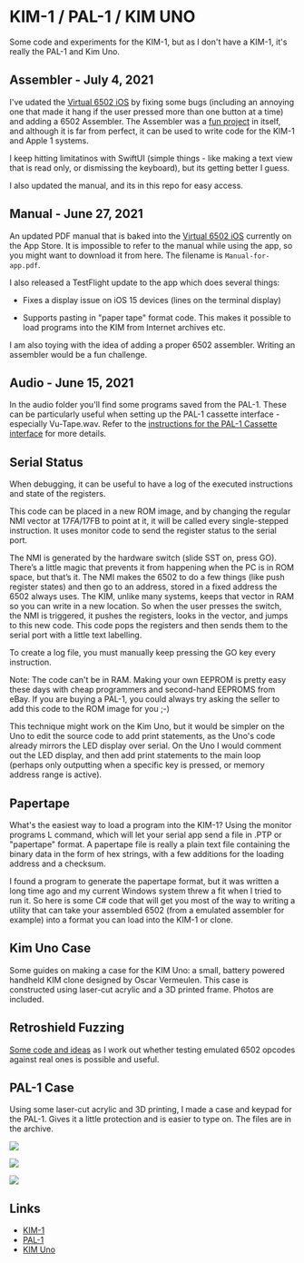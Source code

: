 # KIM-1 / PAL-1 / KIM UNO


Some code and experiments for the KIM-1, but as I don't have a KIM-1, it's really the PAL-1 and Kim Uno.

## Assembler - July 4, 2021

I've udated the [Virtual 6502 iOS](https://appstoreconnect.apple.com/apps/1548356829/appstore/info#:~:text=Additional%20Information-,View,-on%20App%20Store) by fixing some bugs (including an annoying one that made it hang if the user pressed more than one button at a time) and adding a 6502 Assembler. The Assembler was a [fun project](https://github.com/grantmestrength/assembler6502) in itself, and although it is far from perfect, it can be used to write code for the KIM-1 and Apple 1 systems. 

I keep hitting limitatinos with SwiftUI (simple things - like making a text view that is read only, or dismissing the keyboard), but its getting better I guess.

I also updated the manual, and its in this repo for easy access.


## Manual - June 27, 2021

An updated PDF manual that is baked into the [Virtual 6502 iOS](https://appstoreconnect.apple.com/apps/1548356829/appstore/info#:~:text=Additional%20Information-,View,-on%20App%20Store) currently on the App Store. It is impossible to refer to the manual while using the app, so you might want to download it from here. The filename is ```Manual-for-app.pdf```.

I also released a TestFlight update to the app which does several things:

* Fixes a display issue on iOS 15 devices (lines on the terminal display)

* Supports pasting in "paper tape" format code. This makes it possible to load programs into the KIM from Internet archives etc. 

I am also toying with the idea of adding a proper 6502 assembler. Writing an assembler would be a fun challenge.




## Audio - June 15, 2021

In the audio folder you'll find some programs saved from the PAL-1. These can be particularly useful when setting up the PAL-1 cassette interface - especially Vu-Tape.wav. Refer to the [instructions for the PAL-1 Cassette interface](http://pal.aibs.ws/assets/Cassette_expansion_manual.pdf) for more details. 

## Serial Status

When debugging, it can be useful to have a log of the executed instructions and state of the 
registers. 

This code can be placed in a new ROM image, and by changing the regular NMI vector at $17FA/$17FB to point at it,
it will be called every single-stepped instruction. It uses monitor code to send the register status to the serial port. 

The NMI is generated by the hardware switch (slide SST on, press GO). There’s a little magic that prevents it from 
happening when the PC is in ROM space, but that’s it. The NMI makes the 6502 to do a few things (like push register
states) and then go to an address, stored in a fixed address the 6502 always uses. The KIM, unlike many systems, 
keeps that vector in RAM so you can write in a new location. So when the user presses the switch, the NMI is triggered, 
it pushes the registers, looks in the vector, and jumps to this new code. This code pops the registers and then sends 
them to the serial port with a little text labelling. 

To create a log file, you must manually keep pressing the GO key every instruction.

Note: The code can't be in RAM. Making your own EEPROM is pretty easy these days with cheap programmers and second-hand
EEPROMS from eBay. If you are buying a PAL-1, you could always try asking the seller to add this code to the ROM image
for you ;-)

This technique might work on the Kim Uno, but it would be simpler on the Uno to edit the source code to add print statements, 
as the Uno's code already mirrors the LED display over serial. On the Uno I would comment out the LED display, and then
add print statements to the main loop (perhaps only outputting when a specific key is pressed, or memory address range
is active).

## Papertape

What's the easiest way to load a program into the KIM-1? Using the monitor programs L command, which will let your serial app
send a file in .PTP or "papertape" format. A papertape file is really a plain text file containing the binary data in the form 
of hex strings, with a few additions for the loading address and a checksum.

I found a program to generate the papertape format, but it was written a long time ago and my current Windows system threw
a fit when I tried to run it. So here is some C# code that will get you most of the way to writing a utility that can take
your assembled 6502 (from a emulated assembler for example) into a format you can load into the KIM-1 or clone.



## Kim Uno Case

Some guides on making a case for the KIM Uno: a small, battery powered handheld KIM clone designed by Oscar Vermeulen. 
This case is constructed using laser-cut acrylic and a 3D printed frame. Photos are included.

## Retroshield Fuzzing

[Some code and ideas](retroshield/retroshield.md) as I work out whether testing emulated 6502 opcodes against real ones is possible and useful.

## PAL-1 Case

Using some laser-cut acrylic and 3D printing, I made a case and keypad for the PAL-1. Gives it a little protection and is easier to type on. The files are in the archive.

![](pal1a.jpeg)

![](pal1b.jpeg)

![](pal1c.jpeg)


## Links

* [KIM-1](https://www.wikipedia.org/wiki/KIM-1)
* [PAL-1](https://www.tindie.com/products/tkoak/pal-1-a-mos-6502-powered-computer-kit/)
* [KIM Uno](https://obsolescence.wixsite.com/obsolescence/kim-uno-summary-c1uuh)
